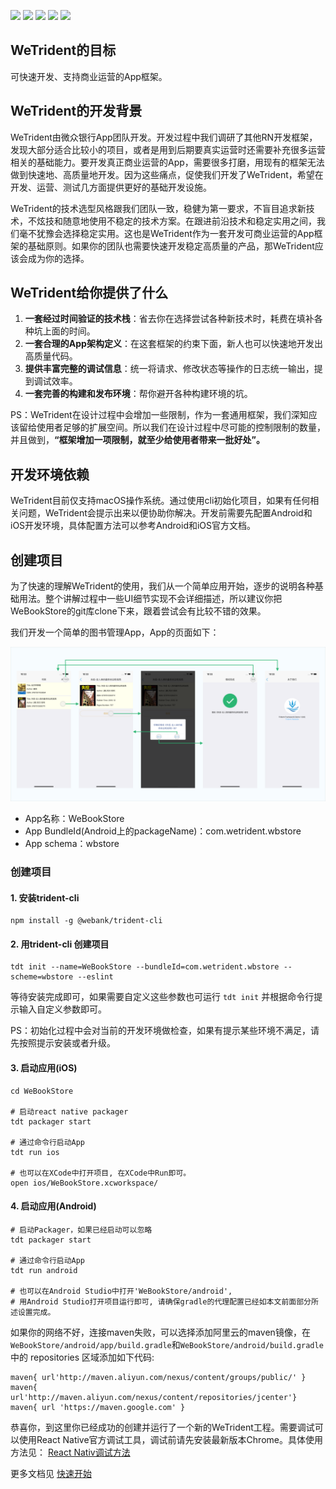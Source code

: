 
[![](https://img.shields.io/badge/node-%3E%3D8.3.0-brightgreen.svg)](https://nodejs.org/en/)
[![](https://img.shields.io/badge/npm-%3E%3D5.8.0-brightgreen.svg)](https://nodejs.org/en/)
[![](https://img.shields.io/badge/git-%3E%3D2.9.0-brightgreen.svg)](https://git-scm.com/)
[![](https://img.shields.io/badge/fastlane-%3E%3D2.117.1-brightgreen.svg)](https://fastlane.tools/)
[![](https://img.shields.io/badge/pod-%3E%3D1.4.0-brightgreen.svg)](https://cocoapods.org/)

## WeTrident的目标

可快速开发、支持商业运营的App框架。

## WeTrident的开发背景

WeTrident由微众银行App团队开发。开发过程中我们调研了其他RN开发框架，发现大部分适合比较小的项目，或者是用到后期要真实运营时还需要补充很多运营相关的基础能力。要开发真正商业运营的App，需要很多打磨，用现有的框架无法做到快速地、高质量地开发。因为这些痛点，促使我们开发了WeTrident，希望在开发、运营、测试几方面提供更好的基础开发设施。

WeTrident的技术选型风格跟我们团队一致，稳健为第一要求，不盲目追求新技术，不炫技和随意地使用不稳定的技术方案。在跟进前沿技术和稳定实用之间，我们毫不犹豫会选择稳定实用。这也是WeTrident作为一套开发可商业运营的App框架的基础原则。如果你的团队也需要快速开发稳定高质量的产品，那WeTrident应该会成为你的选择。

## WeTrident给你提供了什么

1. **一套经过时间验证的技术栈**：省去你在选择尝试各种新技术时，耗费在填补各种坑上面的时间。
2. **一套合理的App架构定义**：在这套框架的约束下面，新人也可以快速地开发出高质量代码。
3. **提供丰富完整的调试信息**：统一将请求、修改状态等操作的日志统一输出，提到调试效率。
4. **一套完善的构建和发布环境**：帮你避开各种构建环境的坑。

PS：WeTrident在设计过程中会增加一些限制，作为一套通用框架，我们深知应该留给使用者足够的扩展空间。所以我们在设计过程中尽可能的控制限制的数量，并且做到，**“框架增加一项限制，就至少给使用者带来一批好处”。**

## 开发环境依赖

WeTrident目前仅支持macOS操作系统。通过使用cli初始化项目，如果有任何相关问题，WeTrident会提示出来以便协助你解决。开发前需要先配置Android和iOS开发环境，具体配置方法可以参考Android和iOS官方文档。

## 创建项目

为了快速的理解WeTrident的使用，我们从一个简单应用开始，逐步的说明各种基础用法。整个讲解过程中一些UI细节实现不会详细描述，所以建议你把WeBookStore的git库clone下来，跟着尝试会有比较不错的效果。

我们开发一个简单的图书管理App，App的页面如下：

![](assets/images/webook-store.png)

- App名称：WeBookStore
- App BundleId(Android上的packageName)：com.wetrident.wbstore
- App schema：wbstore

### 创建项目

#### 1. 安装trident-cli

``` shell
npm install -g @webank/trident-cli
```

#### 2. 用trident-cli 创建项目

``` shell
tdt init --name=WeBookStore --bundleId=com.wetrident.wbstore --scheme=wbstore --eslint
```

等待安装完成即可，如果需要自定义这些参数也可运行 `tdt init` 并根据命令行提示输入自定义参数即可。

PS：初始化过程中会对当前的开发环境做检查，如果有提示某些环境不满足，请先按照提示安装或者升级。

#### 3. 启动应用(iOS)

``` shell
cd WeBookStore

# 启动react native packager
tdt packager start

# 通过命令行启动App
tdt run ios 

# 也可以在XCode中打开项目, 在XCode中Run即可。
open ios/WeBookStore.xcworkspace/
```

#### 4. 启动应用(Android)

```shell
# 启动Packager，如果已经启动可以忽略
tdt packager start

# 通过命令行启动App
tdt run android

# 也可以在Android Studio中打开'WeBookStore/android', 
# 用Android Studio打开项目运行即可, 请确保gradle的代理配置已经如本文前面部分所述设置完成。
```

如果你的网络不好，连接maven失败，可以选择添加阿里云的maven镜像，在`WeBookStore/android/app/build.gradle`和`WeBookStore/android/build.gradle`中的 repositories 区域添加如下代码:

```
maven{ url'http://maven.aliyun.com/nexus/content/groups/public/' }
maven{ url'http://maven.aliyun.com/nexus/content/repositories/jcenter'}
maven{ url 'https://maven.google.com' }
```

恭喜你，到这里你已经成功的创建并运行了一个新的WeTrident工程。需要调试可以使用React Native官方调试工具，调试前请先安装最新版本Chrome。具体使用方法见： [React Nativ调试方法](https://facebook.github.io/react-native/docs/0.51/debugging)

更多文档见 [快速开始](https://webankfintech.github.io/WeTrident/docs/getting-started)

